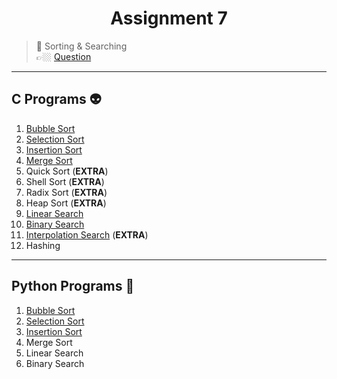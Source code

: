 <h1 align="center"> Assignment 7 </h1>

> 💠 Sorting & Searching<br> 👉🏼 [Question](https://github.com/saha-indranil/DSA01/blob/main/Questions/Assignment-7%40DSALAB.txt)

---

## C Programs 👽

1. [Bubble Sort](https://github.com/saha-indranil/DSA01/blob/main/Searching%20%26%20Sorting/C%20Programs/bubbleSort.c)
1. [Selection Sort](https://github.com/saha-indranil/DSA01/blob/main/Searching%20%26%20Sorting/C%20Programs/selectionSort.c)
1. [Insertion Sort](https://github.com/saha-indranil/DSA01/blob/main/Searching%20%26%20Sorting/C%20Programs/insertionSort.c)
1. [Merge Sort](https://github.com/saha-indranil/DSA01/blob/main/Searching%20%26%20Sorting/C%20Programs/mergeSort.c)
1. Quick Sort (**EXTRA**)
1. Shell Sort (**EXTRA**)
1. Radix Sort (**EXTRA**)
1. Heap Sort (**EXTRA**)
1. [Linear Search](https://github.com/saha-indranil/DSA01/blob/main/Searching%20%26%20Sorting/C%20Programs/linearSearch.c)
1. [Binary Search](https://github.com/saha-indranil/DSA01/blob/main/Searching%20%26%20Sorting/C%20Programs/binarySearch.c)
1. [Interpolation Search](https://github.com/saha-indranil/DSA01/blob/main/Searching%20%26%20Sorting/C%20Programs/interpolationSearch.c) (**EXTRA**)
1. Hashing

---

## Python Programs 🤖

1. [Bubble Sort](https://github.com/saha-indranil/DSA01/blob/main/Searching%20%26%20Sorting/Python%20Programs/bubbleSort.py)
1. [Selection Sort](https://github.com/saha-indranil/DSA01/blob/main/Searching%20%26%20Sorting/Python%20Programs/selectionSort.py)
1. [Insertion Sort](https://github.com/saha-indranil/DSA01/blob/main/Searching%20%26%20Sorting/Python%20Programs/insertionSort.py)
1. Merge Sort
1. Linear Search
1. Binary Search
